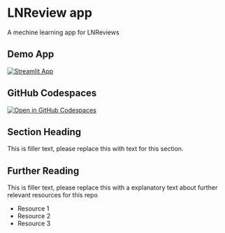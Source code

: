 # LNReview app 

A mechine learning app for LNReviews

## Demo App

[![Streamlit App](https://static.streamlit.io/badges/streamlit_badge_black_white.svg)](https://LNR-ML.streamlit.app/)

## GitHub Codespaces

[![Open in GitHub Codespaces](https://github.com/codespaces/badge.svg)](https://codespaces.new/streamlit/app-starter-kit?quickstart=1)

## Section Heading

This is filler text, please replace this with text for this section.

## Further Reading

This is filler text, please replace this with a explanatory text about further relevant resources for this repo
- Resource 1
- Resource 2
- Resource 3
